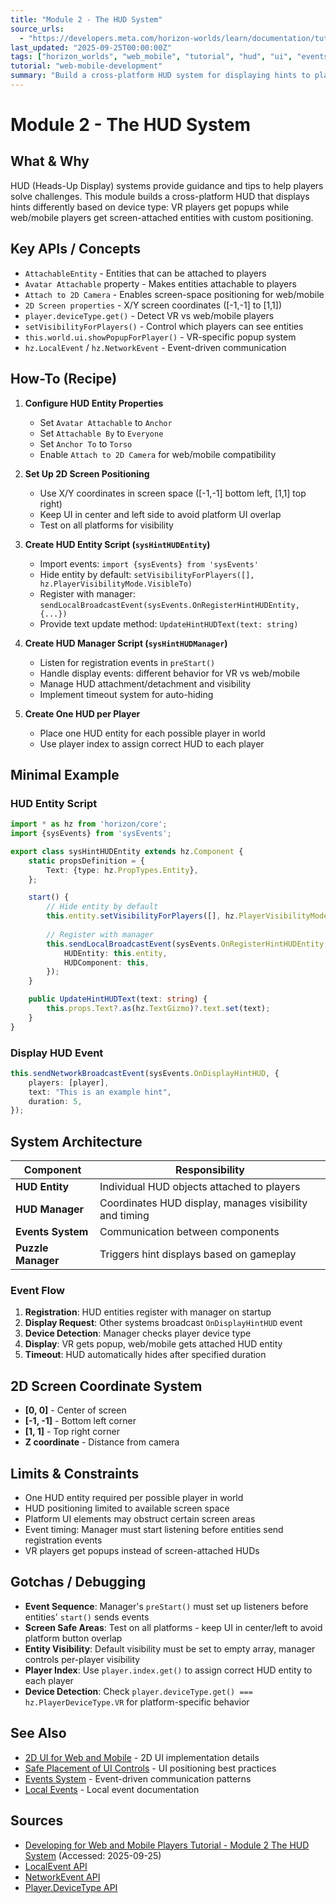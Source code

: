 ```yaml
---
title: "Module 2 - The HUD System"
source_urls:
  - "https://developers.meta.com/horizon-worlds/learn/documentation/tutorial-worlds/developing-for-web-and-mobile-players-tutorial/module-2-the-hud-system"
last_updated: "2025-09-25T00:00:00Z"
tags: ["horizon_worlds", "web_mobile", "tutorial", "hud", "ui", "events"]
tutorial: "web-mobile-development"
summary: "Build a cross-platform HUD system for displaying hints to players, with different behavior for VR (popups) versus web/mobile (screen-attached entities)."
---
```


# Module 2 - The HUD System

## What & Why

HUD (Heads-Up Display) systems provide guidance and tips to help players solve challenges. This module builds a cross-platform HUD that displays hints differently based on device type: VR players get popups while web/mobile players get screen-attached entities with custom positioning.

## Key APIs / Concepts

- `AttachableEntity` - Entities that can be attached to players
- `Avatar Attachable` property - Makes entities attachable to players
- `Attach to 2D Camera` - Enables screen-space positioning for web/mobile
- `2D Screen properties` - X/Y screen coordinates ([-1,-1] to [1,1])
- `player.deviceType.get()` - Detect VR vs web/mobile players
- `setVisibilityForPlayers()` - Control which players can see entities
- `this.world.ui.showPopupForPlayer()` - VR-specific popup system
- `hz.LocalEvent` / `hz.NetworkEvent` - Event-driven communication

## How-To (Recipe)

1. **Configure HUD Entity Properties**
   - Set `Avatar Attachable` to `Anchor`
   - Set `Attachable By` to `Everyone`
   - Set `Anchor To` to `Torso`
   - Enable `Attach to 2D Camera` for web/mobile compatibility

2. **Set Up 2D Screen Positioning**
   - Use X/Y coordinates in screen space ([-1,-1] bottom left, [1,1] top right)
   - Keep UI in center and left side to avoid platform UI overlap
   - Test on all platforms for visibility

3. **Create HUD Entity Script (`sysHintHUDEntity`)**
   - Import events: `import {sysEvents} from 'sysEvents'`
   - Hide entity by default: `setVisibilityForPlayers([], hz.PlayerVisibilityMode.VisibleTo)`
   - Register with manager: `sendLocalBroadcastEvent(sysEvents.OnRegisterHintHUDEntity, {...})`
   - Provide text update method: `UpdateHintHUDText(text: string)`

4. **Create HUD Manager Script (`sysHintHUDManager`)**
   - Listen for registration events in `preStart()`
   - Handle display events: different behavior for VR vs web/mobile
   - Manage HUD attachment/detachment and visibility
   - Implement timeout system for auto-hiding

5. **Create One HUD per Player**
   - Place one HUD entity for each possible player in world
   - Use player index to assign correct HUD to each player

## Minimal Example

### HUD Entity Script
```typescript
import * as hz from 'horizon/core';
import {sysEvents} from 'sysEvents';

export class sysHintHUDEntity extends hz.Component {
    static propsDefinition = {
        Text: {type: hz.PropTypes.Entity},
    };

    start() {
        // Hide entity by default
        this.entity.setVisibilityForPlayers([], hz.PlayerVisibilityMode.VisibleTo);
        
        // Register with manager
        this.sendLocalBroadcastEvent(sysEvents.OnRegisterHintHUDEntity, {
            HUDEntity: this.entity,
            HUDComponent: this,
        });
    }

    public UpdateHintHUDText(text: string) {
        this.props.Text?.as(hz.TextGizmo)?.text.set(text);
    }
}
```

### Display HUD Event
```typescript
this.sendNetworkBroadcastEvent(sysEvents.OnDisplayHintHUD, {
    players: [player],
    text: "This is an example hint",
    duration: 5,
});
```

## System Architecture

| Component | Responsibility |
|-----------|----------------|
| **HUD Entity** | Individual HUD objects attached to players |
| **HUD Manager** | Coordinates HUD display, manages visibility and timing |
| **Events System** | Communication between components |
| **Puzzle Manager** | Triggers hint displays based on gameplay |

### Event Flow
1. **Registration**: HUD entities register with manager on startup
2. **Display Request**: Other systems broadcast `OnDisplayHintHUD` event
3. **Device Detection**: Manager checks player device type
4. **Display**: VR gets popup, web/mobile gets attached HUD entity
5. **Timeout**: HUD automatically hides after specified duration

## 2D Screen Coordinate System

- **[0, 0]** - Center of screen
- **[-1, -1]** - Bottom left corner
- **[1, 1]** - Top right corner
- **Z coordinate** - Distance from camera

## Limits & Constraints

- One HUD entity required per possible player in world
- HUD positioning limited to available screen space
- Platform UI elements may obstruct certain screen areas
- Event timing: Manager must start listening before entities send registration events
- VR players get popups instead of screen-attached HUDs

## Gotchas / Debugging

- **Event Sequence**: Manager's `preStart()` must set up listeners before entities' `start()` sends events
- **Screen Safe Areas**: Test on all platforms - keep UI in center/left to avoid platform button overlap
- **Entity Visibility**: Default visibility must be set to empty array, manager controls per-player visibility
- **Player Index**: Use `player.index.get()` to assign correct HUD entity to each player
- **Device Detection**: Check `player.deviceType.get() === hz.PlayerDeviceType.VR` for platform-specific behavior

## See Also

- [2D UI for Web and Mobile](https://developers.meta.com/horizon-worlds/learn/documentation/create-for-web-and-mobile/references-and-guides/2d-ui-for-web-and-mobile) - 2D UI implementation details
- [Safe Placement of UI Controls](https://developers.meta.com/horizon-worlds/learn/documentation/create-for-web-and-mobile/designing-worlds-for-mobile-and-web/safe-placement-of-ui-controls/) - UI positioning best practices
- [Events System](../events-triggers-system.md) - Event-driven communication patterns
- [Local Events](https://developers.meta.com/horizon-worlds/learn/documentation/typescript/events/local-events) - Local event documentation

## Sources

- [Developing for Web and Mobile Players Tutorial - Module 2 The HUD System](https://developers.meta.com/horizon-worlds/learn/documentation/tutorial-worlds/developing-for-web-and-mobile-players-tutorial/module-2-the-hud-system) (Accessed: 2025-09-25)
- [LocalEvent API](https://horizon.meta.com/resources/scripting-api/core.localevent.md/?api_version=2.0.0)
- [NetworkEvent API](https://horizon.meta.com/resources/scripting-api/core.networkevent.md/?api_version=2.0.0)
- [Player.DeviceType API](https://horizon.meta.com/resources/scripting-api/core.player.devicetype.md/?api_version=2.0.0)